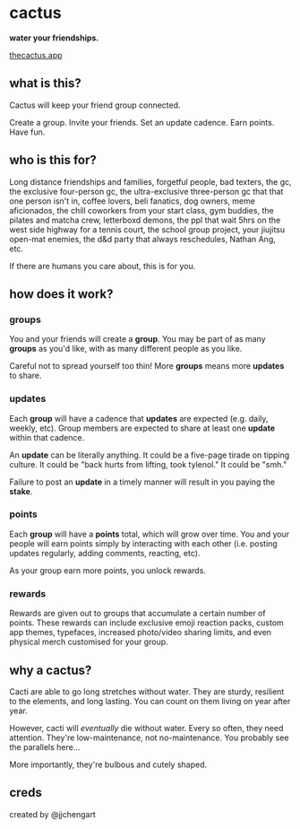 # cactus

**water your friendships.**

[thecactus.app](https://www.thecactus.app)

## what is this?

Cactus will keep your friend group connected.

Create a group. Invite your friends. Set an update cadence. Earn points. Have fun.

## who is this for?

Long distance friendships and families, forgetful people, bad texters, the gc, the exclusive four-person gc, the ultra-exclusive three-person gc that that one person isn't in, coffee lovers, beli fanatics, dog owners, meme aficionados, the chill coworkers from your start class, gym buddies, the pilates and matcha crew, letterboxd demons, the ppl that wait 5hrs on the west side highway for a tennis court, the school group project, your jiujitsu open-mat enemies, the d&d party that always reschedules, Nathan Ang, etc.

If there are humans you care about, this is for you.

## how does it work?

### groups

You and your friends will create a **group**. You may be part of as many **groups** as you'd like, with as many different people as you like.

Careful not to spread yourself too thin! More **groups** means more **updates** to share.

### updates

Each **group** will have a cadence that **updates** are expected (e.g. daily, weekly, etc). Group members are expected to share at least one **update** within that cadence.

An **update** can be literally anything. It could be a five-page tirade on tipping culture. It could be "back hurts from lifting, took tylenol." It could be "smh."

Failure to post an **update** in a timely manner will result in you paying the **stake**.

### points

Each **group** will have a **points** total, which will grow over time. You and your people will earn points simply by interacting with each other (i.e. posting updates regularly, adding comments, reacting, etc).

As your group earn more points, you unlock rewards.

### rewards

Rewards are given out to groups that accumulate a certain number of points. These rewards can include exclusive emoji reaction packs, custom app themes, typefaces, increased photo/video sharing limits, and even physical merch customised for your group.

## why a cactus?

Cacti are able to go long stretches without water. They are sturdy, resilient to the elements, and long lasting. You can count on them living on year after year.

However, cacti will *eventually* die without water. Every so often, they need attention. They're low-maintenance, not no-maintenance. You probably see the parallels here...

More importantly, they're bulbous and cutely shaped.

## creds

created by @jjchengart

